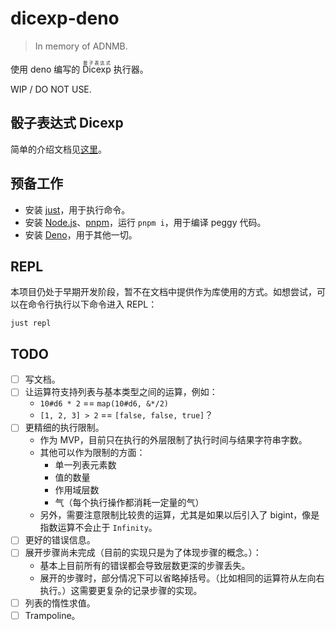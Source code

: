# dicexp-deno

> In memory of ADNMB.

使用 deno 编写的 <ruby>Dicexp<rt>骰子表达式</rt><ruby>&#160;执行器。

WIP / DO NOT USE.

## 骰子表达式 Dicexp

简单的介绍文档见[这里](./docs/Dicexp.md)。

## 预备工作

- 安装 [just](https://just.systems)，用于执行命令。
- 安装 [Node.js](https://nodejs.org)、[pnpm](https://pnpm.io)，运行
  `pnpm i`，用于编译 peggy 代码。
- 安装 [Deno](https://deno.land)，用于其他一切。

## REPL

本项目仍处于早期开发阶段，暂不在文档中提供作为库使用的方式。如想尝试，可以在命令行执行以下命令进入
REPL：

```shell
just repl
```

## TODO

- [ ] 写文档。
- [ ] 让运算符支持列表与基本类型之间的运算，例如：
  - `10#d6 * 2` == `map(10#d6, &*/2)`
  - `[1, 2, 3] > 2` == `[false, false, true]`？
- [ ] 更精细的执行限制。
  - 作为 MVP，目前只在执行的外层限制了执行时间与结果字符串字数。
  - 其他可以作为限制的方面：
    - 单一列表元素数
    - 值的数量
    - 作用域层数
    - 气（每个执行操作都消耗一定量的气）
  - 另外，需要注意限制比较贵的运算，尤其是如果以后引入了
    bigint，像是指数运算不会止于 `Infinity`。
- [ ] 更好的错误信息。
- [ ] 展开步骤尚未完成（目前的实现只是为了体现步骤的概念。）：
  - 基本上目前所有的错误都会导致层数更深的步骤丢失。
  - 展开的步骤时，部分情况下可以省略掉括号。（比如相同的运算符从左向右执行。）这需要更复杂的记录步骤的实现。
- [ ] 列表的惰性求值。
- [ ] Trampoline。
